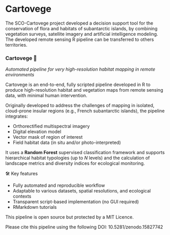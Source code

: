 # Cartovege

The SCO-Cartovege project developed a decision support tool for the conservation of flora and habitats of subantarctic islands, by combining vegetation surveys, satellite imagery and artificial intelligence modeling. The developed remote sensing R pipeline can be transferred to others territories. 

### **Cartovege** 🌿
_Automated pipeline for very high-resolution habitat mapping in remote environments_

Cartovege is an end-to-end, fully scripted pipeline developed in R to produce high-resolution habitat and vegetation maps from remote sensing data, with minimal human intervention.

Originally developed to address the challenges of mapping in isolated, cloud-prone insular regions (e.g., French subantarctic islands), the pipeline integrates:
- Orthorectified multispectral imagery
- Digital elevation model
- Vector mask of region of interest
- Field habitat data (in situ and/or photo-interpreted)

It uses a **Random Forest** supervised classification framework and supports hierarchical habitat typologies (up to _N_ levels) and the calculation of landscape metrics and diversity indices for ecological monitoring.

🛠️ Key features

- Fully automated and reproducible workflow
- Adaptable to various datasets, spatial resolutions, and ecological contexts
- Transparent script-based implementation (no GUI required)
- RMarkdown tutorials


This pipeline is open source but protected by a MIT Licence.

Please cite this pipeline using the following DOI: 10.5281/zenodo.15827742


